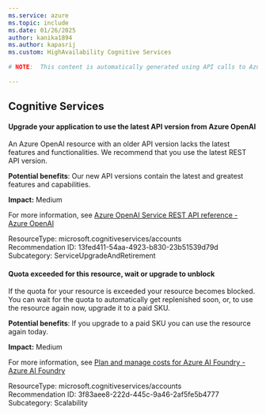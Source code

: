 ```yaml
---
ms.service: azure
ms.topic: include
ms.date: 01/26/2025
author: kanika1894
ms.author: kapasrij
ms.custom: HighAvailability Cognitive Services
  
# NOTE:  This content is automatically generated using API calls to Azure. Any edits made on these files will be overwritten in the next run of the script. 
  
---
```

  
## Cognitive Services  
  
<!--13fed411-54aa-4923-b830-23b51539d79d_begin-->

#### Upgrade your application to use the latest API version from Azure OpenAI  
  
An Azure OpenAI resource with an older API version lacks the latest features and functionalities. We recommend that you use the latest REST API version.  
  
**Potential benefits**: Our new API versions contain the latest and greatest features and capabilities.  

**Impact:** Medium
  
For more information, see [Azure OpenAI Service REST API reference - Azure OpenAI ](/azure/cognitive-services/openai/reference)  

ResourceType: microsoft.cognitiveservices/accounts  
Recommendation ID: 13fed411-54aa-4923-b830-23b51539d79d  
Subcategory: ServiceUpgradeAndRetirement

<!--13fed411-54aa-4923-b830-23b51539d79d_end-->

<!--3f83aee8-222d-445c-9a46-2af5fe5b4777_begin-->

#### Quota exceeded for this resource, wait or upgrade to unblock  
  
If the quota for your resource is exceeded your resource becomes blocked. You can wait for the quota to automatically get replenished soon, or, to use the resource again now, upgrade it to a paid SKU.  
  
**Potential benefits**: If you upgrade to a paid SKU you can use the resource again today.  

**Impact:** Medium
  
For more information, see [Plan and manage costs for Azure AI Foundry - Azure AI Foundry ](/azure/cognitive-services/plan-manage-costs#pay-as-you-go)  

ResourceType: microsoft.cognitiveservices/accounts  
Recommendation ID: 3f83aee8-222d-445c-9a46-2af5fe5b4777  
Subcategory: Scalability

<!--3f83aee8-222d-445c-9a46-2af5fe5b4777_end-->

<!--articleBody-->
